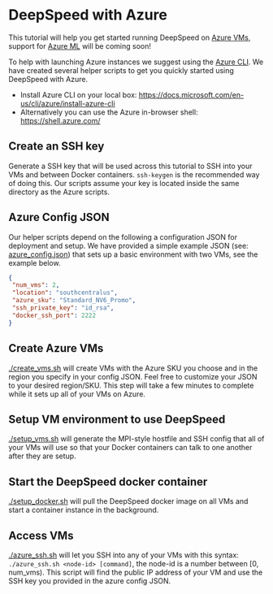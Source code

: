 # DeepSpeed with Azure

This tutorial will help you get started running DeepSpeed on [Azure VMs](https://azure.microsoft.com/en-us/services/virtual-machines/), support for [Azure ML](https://azure.microsoft.com/en-us/services/machine-learning/) will be coming soon!

To help with launching Azure instances we suggest using the [Azure CLI](https://docs.microsoft.com/en-us/cli/azure/?view=azure-cli-latest). We have created several helper scripts to get you quickly started using DeepSpeed with Azure.
 * Install Azure CLI on your local box: https://docs.microsoft.com/en-us/cli/azure/install-azure-cli
 * Alternatively you can use the Azure in-browser shell: https://shell.azure.com/

 ## Create an SSH key
 Generate a SSH key that will be used across this tutorial to SSH into your VMs and between Docker containers. `ssh-keygen` is the recommended way of doing this. Our scripts assume your key is located inside the same directory as the Azure scripts.

 ## Azure Config JSON
 Our helper scripts depend on the following a configuration JSON for deployment and setup. We have provided a simple example JSON (see: [azure_config.json](azure_config.json)) that sets up a basic environment with two VMs, see the example below.
 ```json
{
  "num_vms": 2,
  "location": "southcentralus",
  "azure_sku": "Standard_NV6_Promo",
  "ssh_private_key": "id_rsa",
  "docker_ssh_port": 2222
}
 ```

 ## Create Azure VMs
 [./create_vms.sh](create_vms.sh) will create VMs with the Azure SKU you choose and in the region you specify in your config JSON. Feel free to customize your JSON to your desired region/SKU. This step will take a few minutes to complete while it sets up all of your VMs on Azure.

 ## Setup VM environment to use DeepSpeed
 [./setup_vms.sh](setup_vms.sh) will generate the MPI-style hostfile and SSH config that all of your VMs will use so that your Docker containers can talk to one another after they are setup.

 ## Start the DeepSpeed docker container
 [./setup_docker.sh](setup_docker.sh) will pull the DeepSpeed docker image on all VMs and start a container instance in the background.

 ## Access VMs
 [./azure_ssh.sh](azure_ssh.sh) will let you SSH into any of your VMs with this syntax: `./azure_ssh.sh <node-id> [command]`, the node-id is a number between [0, num_vms). This script will find the public IP address of your VM and use the SSH key you provided in the azure config JSON.
